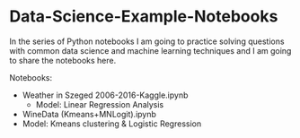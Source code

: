 # Data-Science-Example-Notebooks
In the series of Python notebooks I am going to practice solving questions with common data science and machine learning techniques and I am going to share the notebooks here.

Notebooks:
* Weather in Szeged 2006-2016-Kaggle.ipynb 
  * Model: Linear Regression Analysis
* WineData (Kmeans+MNLogit).ipynb
 * Model: Kmeans clustering & Logistic Regression
